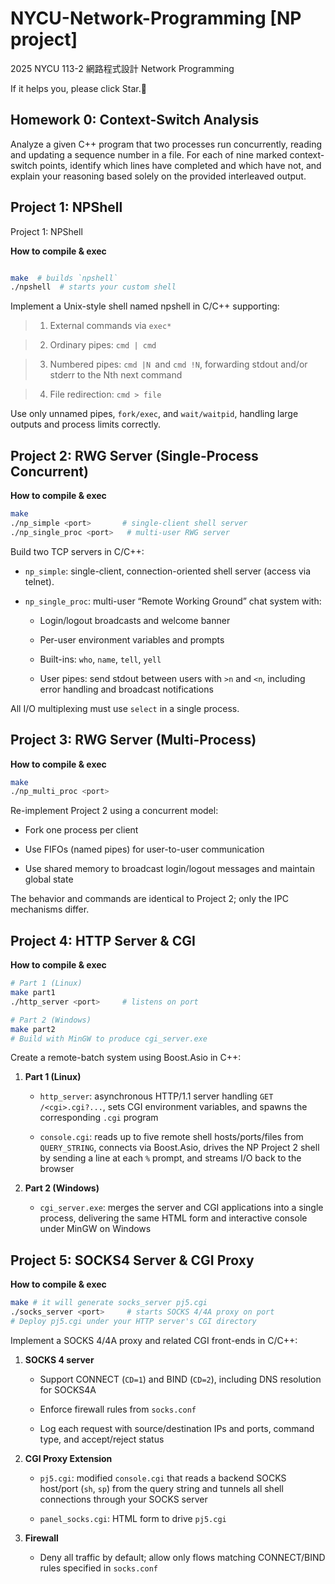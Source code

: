 
# NYCU-Network-Programming [NP project]
  2025 NYCU 113-2 網路程式設計 Network Programming

If it helps you, please click Star.🌟

## Homework 0: Context-Switch Analysis

Analyze a given C++ program that two processes run concurrently, reading and updating a sequence number in a file. For each of nine marked context-switch points, identify which lines have completed and which have not, and explain your reasoning based solely on the provided interleaved output.

  

## Project 1: NPShell

  

Project 1: NPShell


**How to compile & exec**

```bash

make  # builds `npshell`
./npshell  # starts your custom shell

```


Implement a Unix-style shell named npshell in C/C++ supporting:

>  1. External commands via `exec*`

  

>  2. Ordinary pipes: `cmd | cmd`

>  3. Numbered pipes: `cmd |N `and `cmd !N`, forwarding stdout and/or stderr to the Nth next command

>  4. File redirection: `cmd > file`

Use only unnamed pipes, `fork/exec`, and `wait/waitpid`, handling large outputs and process limits correctly.

## Project 2: RWG Server (Single-Process Concurrent)

**How to compile & exec**

```bash
make
./np_simple <port>       # single-client shell server
./np_single_proc <port>   # multi-user RWG server
```

Build two TCP servers in C/C++:

-   `np_simple`: single-client, connection-oriented shell server (access via telnet).
    
-   `np_single_proc`: multi-user “Remote Working Ground” chat system with:
    
    -   Login/logout broadcasts and welcome banner
        
    -   Per-user environment variables and prompts
        
    -   Built-ins: `who`, `name`, `tell`, `yell`
        
    -   User pipes: send stdout between users with `>n` and `<n`, including error handling and broadcast notifications
        

All I/O multiplexing must use `select` in a single process.

## Project 3: RWG Server (Multi-Process)

**How to compile & exec**

```bash
make
./np_multi_proc <port>
```

Re-implement Project 2 using a concurrent model:

-   Fork one process per client
    
-   Use FIFOs (named pipes) for user-to-user communication
    
-   Use shared memory to broadcast login/logout messages and maintain global state
    

The behavior and commands are identical to Project 2; only the IPC mechanisms differ.

## Project 4: HTTP Server & CGI

**How to compile & exec**

```bash
# Part 1 (Linux)
make part1
./http_server <port>     # listens on port

# Part 2 (Windows)
make part2
# Build with MinGW to produce cgi_server.exe
```

Create a remote-batch system using Boost.Asio in C++:

1.  **Part 1 (Linux)**
    
    -   `http_server`: asynchronous HTTP/1.1 server handling `GET /<cgi>.cgi?...`, sets CGI environment variables, and spawns the corresponding `.cgi` program
        
    -   `console.cgi`: reads up to five remote shell hosts/ports/files from `QUERY_STRING`, connects via Boost.Asio, drives the NP Project 2 shell by sending a line at each `%` prompt, and streams I/O back to the browser
        
2.  **Part 2 (Windows)**
    
    -   `cgi_server.exe`: merges the server and CGI applications into a single process, delivering the same HTML form and interactive console under MinGW on Windows

## Project 5: SOCKS4 Server & CGI Proxy

**How to compile & exec**

```bash
make # it will generate socks_server pj5.cgi
./socks_server <port>     # starts SOCKS 4/4A proxy on port
# Deploy pj5.cgi under your HTTP server's CGI directory
```

Implement a SOCKS 4/4A proxy and related CGI front-ends in C/C++:

1.  **SOCKS 4 server**
    
    -   Support CONNECT (`CD=1`) and BIND (`CD=2`), including DNS resolution for SOCKS4A
        
    -   Enforce firewall rules from `socks.conf`
        
    -   Log each request with source/destination IPs and ports, command type, and accept/reject status
        
2.  **CGI Proxy Extension**
    
    -   `pj5.cgi`: modified `console.cgi` that reads a backend SOCKS host/port (`sh`, `sp`) from the query string and tunnels all shell connections through your SOCKS server
        
    -   `panel_socks.cgi`: HTML form to drive `pj5.cgi`
        
3.  **Firewall**

    -   Deny all traffic by default; allow only flows matching CONNECT/BIND rules specified in `socks.conf`